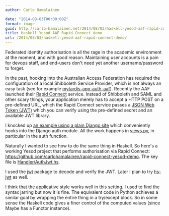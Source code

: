 ```yaml
---
author: Carlo Hamalainen

date: "2014-08-03T00:00:00Z"
format: image
guid: http://carlo-hamalainen.net/2014/08/03/haskell-yesod-aaf-rapid-connect-demo/
title: Haskell Yesod AAF Rapid Connect demo
url: /2014/08/03/haskell-yesod-aaf-rapid-connect-demo/
---
```

Federated identity authorisation is all the rage in the academic environment at the moment, and with good reason. Maintaining user accounts is a pain for devops staff, and end-users don't need yet another username/password to forget. 

In the past, hooking into the Australian Access Federation has required the configuration of a local Shibboleth Service Provider, which is not always an easy task (see for example [mytardis-app-auth-aaf](https://github.com/steveandroulakis/mytardis-app-auth-aaf)). Recently the AAF launched their [Rapid Connect](https://rapid.aaf.edu.au/) service. Instead of Shibboleth and SAML and other scary things, your application merely has to accept a HTTP POST on a pre-defined URL, which the Rapid Connect service passes a [JSON Web Token (JWT)](http://self-issued.info/docs/draft-ietf-oauth-json-web-token.html) which you can verify using the pre-defined secret and an available JWT library. 

I knocked up [an example using a plain Django site](https://github.com/NIF-au/django-rapid-connect-demo) which conveniently hooks into the Django auth module. All the work happens in [views.py](https://github.com/NIF-au/django-rapid-connect-demo/blob/master/mysite/rc/views.py), in particular in the auth function. 

Naturally I wanted to see how to do the same thing in Haskell. So here's a working Yesod project that performs authorisation via Rapid Connect: <https://github.com/carlohamalainen/rapid-connect-yesod-demo>. The key file is [Handler/AuthJwt.hs](https://github.com/carlohamalainen/rapid-connect-yesod-demo/blob/master/Handler/AuthJwt.hs).

<!-- In particular this function which accepts the HTTP POST request:

<http://gist-it.appspot.com/github/carlohamalainen/rapid-connect-yesod-demo/blob/f4e138ec061dfafff8b9870e138bf371c4e2afda/Handler/AuthJwt.hs?slice=54:91> 

-->

I used the [jwt](https://hackage.haskell.org/package/jwt) package to decode and verify the JWT. Later I plan to try [hs-jwt](https://github.com/frasertweedale/hs-jwt) as well. 

I think that the applicative style works well in this setting. I used to find the syntax jarring but now it is fine. The equivalent code in Python achieves a similar goal by wrapping the entire thing in a try/except block. So in some sense the Haskell code gives a finer control of the computed values (since Maybe has a Functor instance).
